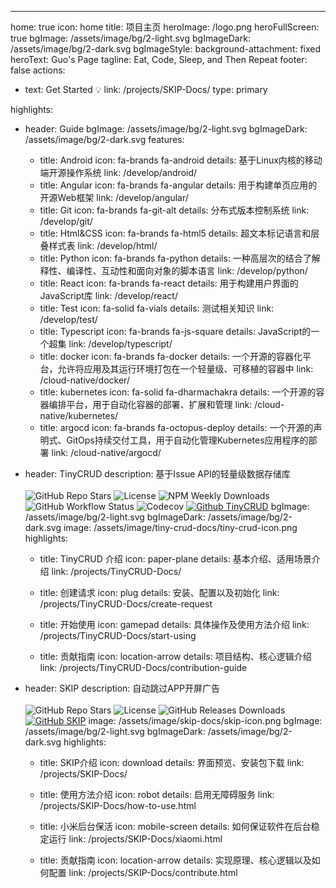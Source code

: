 ---
home: true
icon: home
title: 项目主页
heroImage: /logo.png
heroFullScreen: true
bgImage: /assets/image/bg/2-light.svg
bgImageDark: /assets/image/bg/2-dark.svg
bgImageStyle:
  background-attachment: fixed
heroText: Guo's Page
tagline: Eat, Code, Sleep, and Then Repeat
footer: false
actions:
  - text: Get Started 💡
    link: /projects/SKIP-Docs/
    type: primary

highlights:
  - header: Guide
    bgImage: /assets/image/bg/2-light.svg
    bgImageDark: /assets/image/bg/2-dark.svg
    features:
      - title: Android
        icon: fa-brands fa-android
        details: 基于Linux内核的移动端开源操作系统
        link: /develop/android/
      - title: Angular
        icon: fa-brands fa-angular
        details: 用于构建单页应用的开源Web框架
        link: /develop/angular/
      - title: Git
        icon: fa-brands fa-git-alt
        details: 分布式版本控制系统
        link: /develop/git/
      - title: Html&CSS
        icon: fa-brands fa-html5
        details: 超文本标记语言和层叠样式表
        link: /develop/html/
      - title: Python
        icon: fa-brands fa-python
        details: 一种高层次的结合了解释性、编译性、互动性和面向对象的脚本语言
        link: /develop/python/
      - title: React
        icon: fa-brands fa-react
        details: 用于构建用户界面的JavaScript库
        link: /develop/react/
      - title: Test
        icon: fa-solid fa-vials
        details: 测试相关知识
        link: /develop/test/
      - title: Typescript
        icon: fa-brands fa-js-square
        details: JavaScript的一个超集
        link: /develop/typescript/
      - title: docker
        icon: fa-brands fa-docker
        details: 一个开源的容器化平台，允许将应用及其运行环境打包在一个轻量级、可移植的容器中
        link: /cloud-native/docker/
      - title: kubernetes
        icon: fa-solid fa-dharmachakra
        details: 一个开源的容器编排平台，用于自动化容器的部署、扩展和管理
        link: /cloud-native/kubernetes/
      - title: argocd
        icon: fa-brands fa-octopus-deploy
        details: 一个开源的声明式、GitOps持续交付工具，用于自动化管理Kubernetes应用程序的部署
        link: /cloud-native/argocd/
  - header: TinyCRUD
    description: 基于Issue API的轻量级数据存储库<br/> <br/><img alt="GitHub Repo Stars" src="https://img.shields.io/github/stars/GuoXiCheng/TinyCRUD" /> <img alt="License" src="https://img.shields.io/github/license/GuoXiCheng/TinyCRUD" /> <img alt="NPM Weekly Downloads" src="https://img.shields.io/npm/dt/tiny-crud" /> <img alt="GitHub Workflow Status" src="https://img.shields.io/github/actions/workflow/status/GuoXiCheng/TinyCRUD/ci.yml" /> <img alt="Codecov" src="https://img.shields.io/codecov/c/github/GuoXiCheng/TinyCRUD/main" /> <a href="https://github.com/GuoXiCheng/TinyCRUD"><img alt="Github TinyCRUD" src="https://img.shields.io/badge/GitHub-TinyCRUD-blue.svg" /></a>
    bgImage: /assets/image/bg/2-light.svg
    bgImageDark: /assets/image/bg/2-dark.svg
    image: /assets/image/tiny-crud-docs/tiny-crud-icon.png
    highlights:
      - title: TinyCRUD 介绍
        icon: paper-plane
        details: 基本介绍、适用场景介绍
        link: /projects/TinyCRUD-Docs/

      - title: 创建请求
        icon: plug
        details: 安装、配置以及初始化
        link: /projects/TinyCRUD-Docs/create-request

      - title: 开始使用
        icon: gamepad
        details: 具体操作及使用方法介绍
        link: /projects/TinyCRUD-Docs/start-using
      
      - title: 贡献指南
        icon: location-arrow
        details: 项目结构、核心逻辑介绍
        link: /projects/TinyCRUD-Docs/contribution-guide

  - header: SKIP
    description: 自动跳过APP开屏广告<br/> <br/><img alt="GitHub Repo Stars" src="https://img.shields.io/github/stars/GuoXiCheng/SKIP" /> <img alt="License" src="https://img.shields.io/github/license/GuoXiCheng/SKIP" /> <img alt="GitHub Releases Downloads" src="https://img.shields.io/github/downloads/GuoXiCheng/SKIP/total" /> <a href="https://github.com/GuoXiCheng/SKIP"><img alt="GitHub SKIP" src="https://img.shields.io/badge/GitHub-SKIP-blue.svg" /></a>
    image: /assets/image/skip-docs/skip-icon.png
    bgImage: /assets/image/bg/2-light.svg
    bgImageDark: /assets/image/bg/2-dark.svg
    highlights:
      - title: SKIP介绍
        icon: download
        details: 界面预览、安装包下载
        link: /projects/SKIP-Docs/

      - title: 使用方法介绍
        icon: robot
        details: 启用无障碍服务
        link: /projects/SKIP-Docs/how-to-use.html

      - title: 小米后台保活
        icon: mobile-screen
        details: 如何保证软件在后台稳定运行
        link: /projects/SKIP-Docs/xiaomi.html
      
      - title: 贡献指南
        icon: location-arrow
        details: 实现原理、核心逻辑以及如何配置
        link: /projects/SKIP-Docs/contribute.html